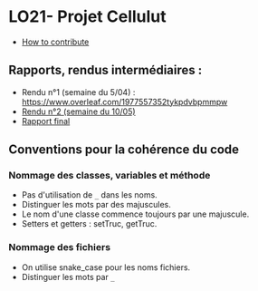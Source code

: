 # LO21- Projet Cellulut

- [How to contribute](/CONTRIBUTING.md)

## Rapports, rendus intermédiaires :
* Rendu n°1 (semaine du 5/04) : https://www.overleaf.com/1977557352tykpdvbpmmpw
* [Rendu n°2 (semaine du 10/05)](https://www.overleaf.com/6926447513qskfswzpkgyv)
* [Rapport final](https://www.overleaf.com/7943967692yzzqvtfrjhkj)

## Conventions pour la cohérence du code
### Nommage des classes, variables et méthode
* Pas d'utilisation de `_` dans les noms.
* Distinguer les mots par des majuscules.
* Le nom d'une classe commence toujours par une majuscule.
* Setters et getters : setTruc, getTruc.
### Nommage des fichiers
* On utilise snake_case pour les noms fichiers.
* Distinguer les mots par `_`